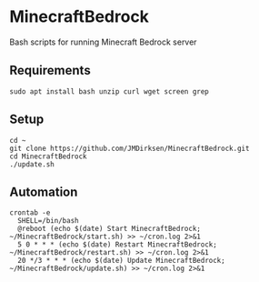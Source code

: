 # MinecraftBedrock
Bash scripts for running Minecraft Bedrock server

## Requirements
```
sudo apt install bash unzip curl wget screen grep
```

## Setup
```
cd ~
git clone https://github.com/JMDirksen/MinecraftBedrock.git
cd MinecraftBedrock
./update.sh
```

## Automation
```
crontab -e
  SHELL=/bin/bash
  @reboot (echo $(date) Start MinecraftBedrock; ~/MinecraftBedrock/start.sh) >> ~/cron.log 2>&1
  5 0 * * * (echo $(date) Restart MinecraftBedrock; ~/MinecraftBedrock/restart.sh) >> ~/cron.log 2>&1
  20 */3 * * * (echo $(date) Update MinecraftBedrock; ~/MinecraftBedrock/update.sh) >> ~/cron.log 2>&1
```
